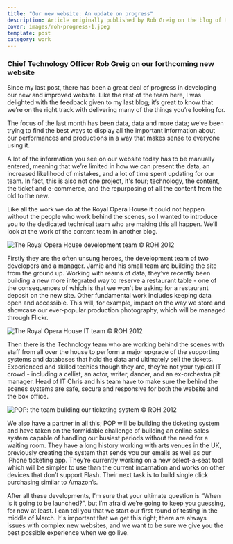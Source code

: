 ```yaml
---
title: "Our new website: An update on progress"
description: Article originally published by Rob Greig on the blog of the Royal Opera House, where I worked as a Digital Developer
cover: images/roh-progress-1.jpeg
template: post
category: work
---
```


### Chief Technology Officer Rob Greig on our forthcoming new website

Since my last post, there has been a great deal of progress in developing our new and improved website. Like the rest of the team here, I was delighted with the feedback given to my last blog; it’s great to know that we’re on the right track with delivering many of the things you’re looking for.

The focus of the last month has been data, data and more data; we’ve been trying to find the best ways to display all the important information about our performances and productions in a way that makes sense to everyone using it.

A lot of the information you see on our website today has to be manually entered, meaning that we’re limited in how we can present the data, an increased likelihood of mistakes, and a lot of time spent updating for our team. In fact, this is also not one project, it's four; technology, the content, the ticket and e-commerce, and the repurposing of all the content from the old to the new.

Like all the work we do at the Royal Opera House it could not happen without the people who work behind the scenes, so I wanted to introduce you to the dedicated technical team who are making this all happen. We’ll look at the work of the content team in another blog.

![](/blog/our-new-website-an-update-on-progress/images/roh-progress-1.jpeg "The Royal Opera House development team © ROH 2012")

Firstly they are the often unsung heroes, the development team of two developers and a manager. Jamie and his small team are building the site from the ground up. Working with reams of data, they’ve recently been building a new more integrated way to reserve a restaurant table - one of the consequences of which is that we won't be asking for a restaurant deposit on the new site. Other fundamental work includes keeping data open and accessible. This will, for example,  impact on the way we store and showcase our ever-popular production photography, which will be managed through Flickr.

![](/blog/our-new-website-an-update-on-progress/images/roh-progress-2.jpeg "The Royal Opera House IT team © ROH 2012")

Then there is the Technology team who are working behind the scenes with staff from all over the house to perform a major upgrade of the supporting systems and databases that hold the data and ultimately sell the tickets. Experienced and skilled techies though they are, they’re not your typical IT crowd - including a cellist, an actor, writer, dancer, and an ex-orchestra pit manager. Head of IT Chris and his team have to make sure the behind the scenes systems are safe, secure and responsive for both the website and the box office.

![](/blog/our-new-website-an-update-on-progress/images/roh-progress-3.jpeg "POP: the team building our ticketing system © ROH 2012")

We also have a partner in all this; POP will be building the ticketing system and have taken on the formidable challenge of building an online sales system capable of handling our busiest periods without the need for a waiting room. They have a long history working with arts venues in the UK, previously creating the system that sends you our emails as well as our iPhone ticketing app. They’re currently working on a new select-a-seat tool which will be simpler to use than the current incarnation and works on other devices that don’t support Flash. Their next task is to build single click purchasing similar to Amazon’s.

After all these developments, I’m sure that your ultimate question is “When is it going to be launched?”, but I’m afraid we’re going to keep you guessing, for now at least. I can tell you that we start our first round of testing in the middle of March. It's important that we get this right; there are always issues with complex new websites, and we want to be sure we give you the best possible experience when we go live.